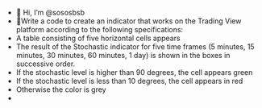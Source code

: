 - 👋 Hi, I’m @sososbsb
- 👀Write a code to create an indicator that works on the Trading View platform according to the following specifications:
- A table consisting of five horizontal cells appears
- The result of the Stochastic indicator for five time frames (5 minutes, 15 minutes, 30 minutes, 60 minutes, 1 day) is shown in the boxes in successive order.
- If the stochastic level is higher than 90 degrees, the cell appears green
- If the stochastic level is less than 10 degrees, the cell appears in red
- Otherwise the color is grey
- 
<!---
sososbsb/sososbsb is a ✨ special ✨ repository because its `README.md` (this file) appears on your GitHub profile.
You can click the Preview link to take a look at your changes.
--->
